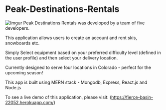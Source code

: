 # Peak-Destinations-Rentals
![Imgur](https://i.imgur.com/Uygyujy.png)
Peak Destinations Rentals was developed by a team of five developers.

This application allows users to create an account and rent skis, snowboards etc. 

Simply Select equipment based on your preferred difficulty level (defined in the user profile) and then select your delivery location.

Currently designed to serve four locations in Colorado - perfect for the upcoming season!

This app is built using MERN stack - Mongodb, Express, React.js and Node.js

To see a live demo of this application, please visit: (https://fierce-basin-22052.herokuapp.com/)

